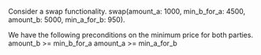 Consider a swap functionality. swap(amount_a: 1000, min_b_for_a: 4500, amount_b: 5000, min_a_for_b: 950).

We have the following preconditions on the minimum price for both parties.
amount_b >= min_b_for_a
amount_a >= min_a_for_b